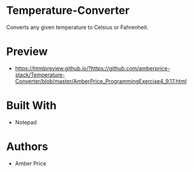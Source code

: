 # Temperature-Converter
Converts any given temperature to Celsius or Fahrenheit.
# Preview
* https://htmlpreview.github.io/?https://github.com/amberprice-stack/Temperature-Converter/blob/master/AmberPrice_ProgrammingExercise4_9.17.html
# Built With
* Notepad
# Authors
* Amber Price
